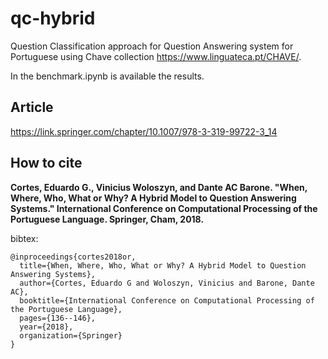 # qc-hybrid 

Question Classification approach for Question Answering system for Portuguese using Chave collection https://www.linguateca.pt/CHAVE/.

In the benchmark.ipynb is available the results.

## Article
https://link.springer.com/chapter/10.1007/978-3-319-99722-3_14

## How to cite
__Cortes, Eduardo G., Vinicius Woloszyn, and Dante AC Barone. "When, Where, Who, What or Why? A Hybrid Model to Question Answering Systems." International Conference on Computational Processing of the Portuguese Language. Springer, Cham, 2018.__

bibtex:
```
@inproceedings{cortes2018or,
  title={When, Where, Who, What or Why? A Hybrid Model to Question Answering Systems},
  author={Cortes, Eduardo G and Woloszyn, Vinicius and Barone, Dante AC},
  booktitle={International Conference on Computational Processing of the Portuguese Language},
  pages={136--146},
  year={2018},
  organization={Springer}
}
```
